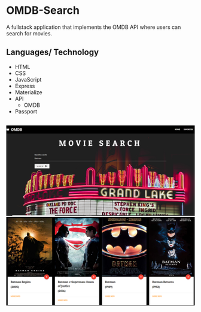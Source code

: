 # OMDB-Search
A fullstack application that implements the OMDB API where users can search for movies.



## Languages/ Technology 
- HTML
- CSS
- JavaScript
- Express
- Materialize
- API
  - OMDB
- Passport 
 
 ##
  
  ![](app/public/images/homescreen.PNG)
  ![](app/public/images/searchresults.PNG)


